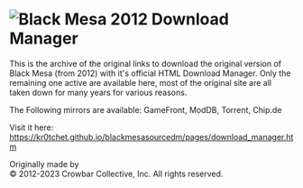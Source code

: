 # <img src="https://kr0tchet.github.io/blackmesasourcedm/pages/download_manager_files/dl-header.png" alt="Black Mesa 2012 Download Manager"> 
This is the archive of the original links to download the original version of Black Mesa (from 2012) with it's official HTML Download Manager.
Only the remaining one active are available here, most of the original site are all taken down for many years for various reasons.

The Following mirrors are available: GameFront, ModDB, Torrent, Chip.de

Visit it here:<br>
https://kr0tchet.github.io/blackmesasourcedm/pages/download_manager.htm



Originally made by<br>
© 2012-2023 Crowbar Collective, Inc. All rights reserved.
